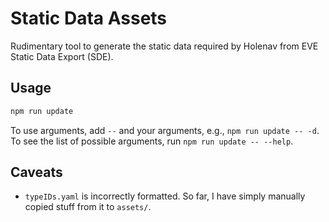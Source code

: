 # Static Data Assets

Rudimentary tool to generate the static data required by Holenav from EVE Static Data Export (SDE).

## Usage

```bash
npm run update
```

To use arguments, add `--` and your arguments, e.g., `npm run update -- -d`. To see the list of possible arguments, run `npm run update -- --help`.

## Caveats

- `typeIDs.yaml` is incorrectly formatted. So far, I have simply manually copied stuff from it to `assets/`.
